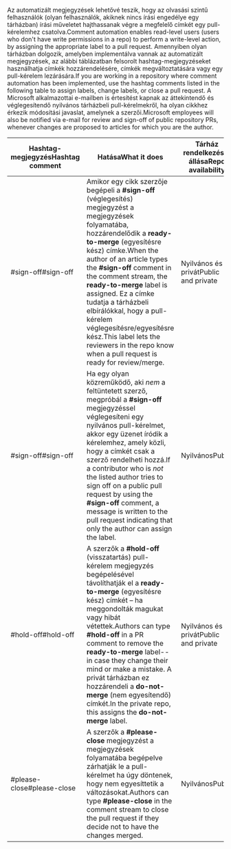 <span data-ttu-id="00cd6-101">Az automatizált megjegyzések lehetővé teszik, hogy az olvasási szintű felhasználók (olyan felhasználók, akiknek nincs írási engedélye egy tárházban) írási műveletet hajthassanak végre a megfelelő címkét egy pull-kérelemhez csatolva.</span><span class="sxs-lookup"><span data-stu-id="00cd6-101">Comment automation enables read-level users (users who don't have write permissions in a repo) to perform a write-level action, by assigning the appropriate label to a pull request.</span></span> <span data-ttu-id="00cd6-102">Amennyiben olyan tárházban dolgozik, amelyben implementálva vannak az automatizált megjegyzések, az alábbi táblázatban felsorolt hashtag-megjegyzéseket használhatja címkék hozzárendelésére, címkék megváltoztatására vagy egy pull-kérelem lezárására.</span><span class="sxs-lookup"><span data-stu-id="00cd6-102">If you are working in a repository where comment automation has been implemented, use the hashtag comments listed in the following table to assign labels, change labels, or close a pull request.</span></span> <span data-ttu-id="00cd6-103">A Microsoft alkalmazottai e-mailben is értesítést kapnak az áttekintendő és véglegesítendő nyilvános tárházbeli pull-kérelmekről, ha olyan cikkhez érkezik módosítási javaslat, amelynek a szerzői.</span><span class="sxs-lookup"><span data-stu-id="00cd6-103">Microsoft employees will also be notified via e-mail for review and sign-off of public repository PRs, whenever changes are proposed to articles for which you are the author.</span></span>


| <span data-ttu-id="00cd6-104">Hashtag-megjegyzés</span><span class="sxs-lookup"><span data-stu-id="00cd6-104">Hashtag comment</span></span> | <span data-ttu-id="00cd6-105">Hatása</span><span class="sxs-lookup"><span data-stu-id="00cd6-105">What it does</span></span> | <span data-ttu-id="00cd6-106">Tárház rendelkezésre állása</span><span class="sxs-lookup"><span data-stu-id="00cd6-106">Repo availability</span></span> |
| --- | --- | --- |
| <span data-ttu-id="00cd6-107">#sign-off</span><span class="sxs-lookup"><span data-stu-id="00cd6-107">#sign-off</span></span> |<span data-ttu-id="00cd6-108">Amikor egy cikk szerzője begépeli a **#sign-off** (véglegesítés) megjegyzést a megjegyzések folyamatába, hozzárendelődik a **ready-to-merge** (egyesítésre kész) címke.</span><span class="sxs-lookup"><span data-stu-id="00cd6-108">When the author of an article types the **#sign-off** comment in the comment stream, the **ready-to-merge** label is assigned.</span></span> <span data-ttu-id="00cd6-109">Ez a címke tudatja a tárházbeli elbírálókkal, hogy a pull-kérelem véglegesítésre/egyesítésre kész.</span><span class="sxs-lookup"><span data-stu-id="00cd6-109">This label lets the reviewers in the repo know when a pull request is ready for review/merge.</span></span> |<span data-ttu-id="00cd6-110">Nyilvános és privát</span><span class="sxs-lookup"><span data-stu-id="00cd6-110">Public and private</span></span> |
| <span data-ttu-id="00cd6-111">#sign-off</span><span class="sxs-lookup"><span data-stu-id="00cd6-111">#sign-off</span></span> |<span data-ttu-id="00cd6-112">Ha egy olyan közreműködő, aki *nem* a feltüntetett szerző, megpróbál a **#sign-off** megjegyzéssel véglegesíteni egy nyilvános pull-kérelmet, akkor egy üzenet íródik a kérelemhez, amely közli, hogy a címkét csak a szerző rendelheti hozzá.</span><span class="sxs-lookup"><span data-stu-id="00cd6-112">If a contributor who is *not* the listed author tries to sign off on a public pull request by using the **#sign-off** comment, a message is written to the pull request indicating that only the author can assign the label.</span></span> |<span data-ttu-id="00cd6-113">Nyilvános</span><span class="sxs-lookup"><span data-stu-id="00cd6-113">Public</span></span> |
| <span data-ttu-id="00cd6-114">#hold-off</span><span class="sxs-lookup"><span data-stu-id="00cd6-114">#hold-off</span></span> |<span data-ttu-id="00cd6-115">A szerzők a **#hold-off** (visszatartás) pull-kérelem megjegyzés begépelésével távolíthatják el a **ready-to-merge** (egyesítésre kész) címkét – ha meggondolták magukat vagy hibát vétettek.</span><span class="sxs-lookup"><span data-stu-id="00cd6-115">Authors can type **#hold-off** in a PR comment to remove the **ready-to-merge** label--in case they change their mind or make a mistake.</span></span> <span data-ttu-id="00cd6-116">A privát tárházban ez hozzárendeli a **do-not-merge** (nem egyesítendő) címkét.</span><span class="sxs-lookup"><span data-stu-id="00cd6-116">In the private repo, this assigns the **do-not-merge** label.</span></span> |<span data-ttu-id="00cd6-117">Nyilvános és privát</span><span class="sxs-lookup"><span data-stu-id="00cd6-117">Public and private</span></span> |
| <span data-ttu-id="00cd6-118">#please-close</span><span class="sxs-lookup"><span data-stu-id="00cd6-118">#please-close</span></span> |<span data-ttu-id="00cd6-119">A szerzők a **#please-close** megjegyzést a megjegyzések folyamatába begépelve zárhatják le a pull-kérelmet ha úgy döntenek, hogy nem egyesíttetik a változásokat.</span><span class="sxs-lookup"><span data-stu-id="00cd6-119">Authors can type **#please-close** in the comment stream to close the pull request if they decide not to have the changes merged.</span></span> |<span data-ttu-id="00cd6-120">Nyilvános</span><span class="sxs-lookup"><span data-stu-id="00cd6-120">Public</span></span> |
